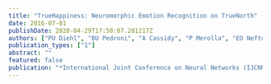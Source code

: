 ```yaml
---
title: "TrueHappiness: Neuromorphic Emotion Recognition on TrueNorth"
date: 2016-07-01
publishDate: 2020-04-29T17:50:07.281217Z
authors: ["PU Diehl", "BU Pedroni", "A Cassidy", "P Merolla", "EO Neftci", "G Zarrella"]
publication_types: ["1"]
abstract: ""
featured: false
publication: "*International Joint Conference on Neural Networks (IJCNN), 2016*"
---
```


